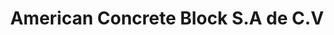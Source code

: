 ---
title: "American Concrete Block S.A de C.V"
url: /ereguayquin/american-concrete-block-s-a-de-c-v/
shop: Eisenwaren
---